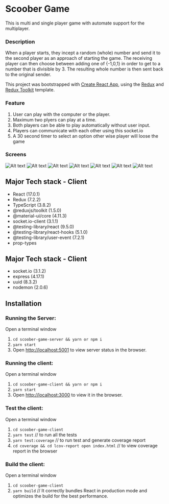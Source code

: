 # Scoober Game 
This is multi and single player game with automate support for the multiplayer.
### Description
When a player starts, they incept a random (whole) number and send it to the second player as an approach of starting the game. The receiving player can then choose between adding one of {-1,0,1} in order to get to a number that is divisible by 3. The resulting whole number is then sent back to the original sender.

This project was bootstrapped with [Create React App](https://github.com/facebook/create-react-app), using the [Redux](https://redux.js.org/) and [Redux Toolkit](https://redux-toolkit.js.org/) template.

### Feature

1. User can play with the computer or the player.
2. Maximum two plyers can play at a time.
3. Both players can be able to play automatically without user input.
4. Players can communicate with each other using this socket.io
5. A 30 second timer to select an option other wise player will loose the game 

### Screens
![Alt text](/screenshots/img1.png?raw=true "Main Screen")
![Alt text](/screenshots/img2.png?raw=true "play with computer screen one")
![Alt text](/screenshots/img3.png?raw=true "play with computer screen two")
![Alt text](/screenshots/img4.png?raw=true "Lost Screen")
![Alt text](/screenshots/img5.png?raw=true "Two player screen")
![Alt text](/screenshots/img6.png?raw=true "Two player result screen")
![Alt text](/screenshots/img7.png?raw=true "Room is full screen")
## Major Tech stack - Client
- React (17.0.1)
- Redux (7.2.2)
- TypeScript (3.8.2)
- @reduxjs/toolkit (1.5.0)
- @material-ui/core (4.11.3)
- socket.io-client (3.1.1)
- @testing-library/react (9.5.0)
- @testing-library/react-hooks (5.1.0)
- @testing-library/user-event (7.2.1)
- prop-types
## Major Tech stack - Client
- socket.io (3.1.2)
- express (4.17.1)
- uuid (8.3.2)
- nodemon (2.0.6)
## Installation
### Running the Server:
Open a terminal window
1. `cd scoober-game-server && yarn or npm i`
2. `yarn start`
3. Open [http://localhost:5001](http://localhost:5001) to view server status in the browser.
### Running the client:
Open a terminal window
1. `cd scoober-game-client && yarn or npm i`
2. `yarn start`
3. Open [http://localhost:3000](http://localhost:3000) to view it in the browser.
### Test the client:
Open a terminal window
1. `cd scoober-game-client`
2. `yarn test` // to run all the tests
3. `yarn test:coverage` // to run test and generate coverage report
4. `cd coverage && cd lcov-report open index.html` // to view coverage report in the browser

### Build the client:
Open a terminal window
1. `cd scoober-game-client`
2. `yarn build` // It correctly bundles React in production mode and optimizes the build for the best performance.

